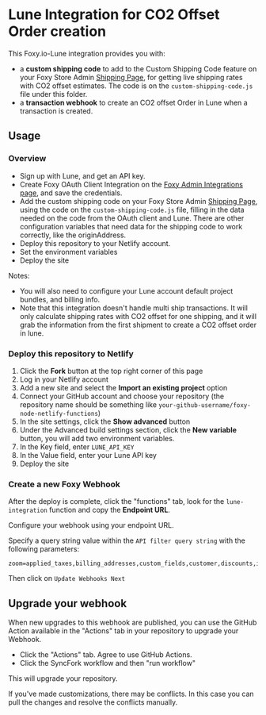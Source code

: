 # Lune Integration for CO2 Offset Order creation

This Foxy.io-Lune integration provides you with:

- a **custom shipping code** to add to the Custom Shipping Code feature on your Foxy Store Admin [Shipping Page](https://admin.foxycart.com/admin.php?ThisAction=ShippingSetup), for getting live shipping rates with CO2 offset estimates. The code is on the `custom-shipping-code.js` file under this folder.
- a **transaction webhook** to create an CO2 offset Order in Lune when a transaction is created.

## Usage

### Overview

- Sign up with Lune, and get an API key.
- Create Foxy OAuth Client Integration on the [Foxy Admin Integrations page](https://admin.foxycart.com/admin.php?ThisAction=AddIntegration), and save the credentials.
- Add the custom shipping code on your Foxy Store Admin [Shipping Page](https://admin.foxycart.com/admin.php?ThisAction=ShippingSetup), using the code on the `custom-shipping-code.js` file, filling in the data needed on the code from the OAuth client and Lune. There are other configuration variables that need data for the shipping code to work correctly, like the originAddress.
- Deploy this repository to your Netlify account.
- Set the environment variables
- Deploy the site

Notes:

- You will also need to configure your Lune account default project bundles, and billing info.
- Note that this integration doesn't handle multi ship transactions. It will only calculate shipping rates with CO2 offset for one shipping, and it will grab the information from the first shipment to create a CO2 offset order in lune.

### Deploy this repository to Netlify

1. Click the **Fork** button at the top right corner of this page
2. Log in your Netlify account
3. Add a new site and select the **Import an existing project** option
4. Connect your GitHub account and choose your repository (the repository name should be something like `your-github-username/foxy-node-netlify-functions`)
5. In the site settings, click the **Show advanced** button
6. Under the Advanced build settings section, click the **New variable** button, you will add two environment variables.
7. In the Key field, enter `LUNE_API_KEY`
8. In the Value field, enter your Lune API key
9. Deploy the site

### Create a new Foxy Webhook

After the deploy is complete, click the "functions" tab, look for the `lune-integration` function and copy the **Endpoint URL**.

Configure your webhook using your endpoint URL.

Specify a query string value within the `API filter query string` with the following parameters:

```
zoom=applied_taxes,billing_addresses,custom_fields,customer,discounts,items,items:item_category,items:item_options,payments,shipments,attributes
```

Then click on `Update Webhooks Next`

## Upgrade your webhook

When new upgrades to this webhook are published, you can use the GitHub Action available in the "Actions" tab in your repository to upgrade your Webhook.

- Click the "Actions" tab. Agree to use GitHub Actions.
- Click the SyncFork workflow and then "run workflow"

This will upgrade your repository.

If you've made customizations, there may be conflicts. In this case you can pull the changes and resolve the conflicts manually.
